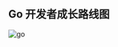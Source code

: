 ##  Go 开发者成长路线图

![go](https://raw.githubusercontent.com/Alikhll/golang-developer-roadmap/master/i18n/zh-CN/golang-developer-roadmap-zh-CN.png)